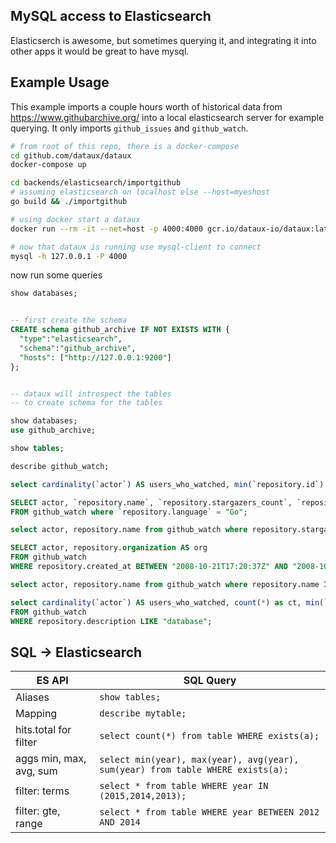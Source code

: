 
MySQL access to Elasticsearch
--------------------------------
Elasticserch is awesome, but sometimes querying it, and integrating it into other apps it would be great to have mysql.

## Example Usage
This example imports a couple hours worth of historical data
from  https://www.githubarchive.org/ into a local elasticsearch server for example querying.
It only imports `github_issues` and `github_watch`.

```sh
# from root of this repo, there is a docker-compose
cd github.com/dataux/dataux
docker-compose up

cd backends/elasticsearch/importgithub
# assuming elasticsearch on localhost else --host=myeshost
go build && ./importgithub

# using docker start a dataux
docker run --rm -it --net=host -p 4000:4000 gcr.io/dataux-io/dataux:latest

# now that dataux is running use mysql-client to connect
mysql -h 127.0.0.1 -P 4000
```
now run some queries
```sql
show databases;


-- first create the schema
CREATE schema github_archive IF NOT EXISTS WITH {
  "type":"elasticsearch", 
  "schema":"github_archive", 
  "hosts": ["http://127.0.0.1:9200"]
};


-- dataux will introspect the tables
-- to create schema for the tables

show databases;
use github_archive;

show tables;

describe github_watch;

select cardinality(`actor`) AS users_who_watched, min(`repository.id`) as oldest_repo from github_watch;

SELECT actor, `repository.name`, `repository.stargazers_count`, `repository.language`
FROM github_watch where `repository.language` = "Go";

select actor, repository.name from github_watch where repository.stargazers_count BETWEEN "1000" AND 1100;

SELECT actor, repository.organization AS org
FROM github_watch 
WHERE repository.created_at BETWEEN "2008-10-21T17:20:37Z" AND "2008-10-21T19:20:37Z";

select actor, repository.name from github_watch where repository.name IN ("node", "docker","d3","myicons", "bootstrap") limit 100;

select cardinality(`actor`) AS users_who_watched, count(*) as ct, min(`repository.id`) as oldest_repo
FROM github_watch
WHERE repository.description LIKE "database";


```



SQL -> Elasticsearch
----------------------------------

ES API | SQL Query  
----- | -------
Aliases                 | `show tables;`
Mapping                 | `describe mytable;`
hits.total  for filter  | `select count(*) from table WHERE exists(a);`
aggs min, max, avg, sum | `select min(year), max(year), avg(year), sum(year) from table WHERE exists(a);`
filter:   terms         | `select * from table WHERE year IN (2015,2014,2013);`
filter: gte, range      | `select * from table WHERE year BETWEEN 2012 AND 2014`



